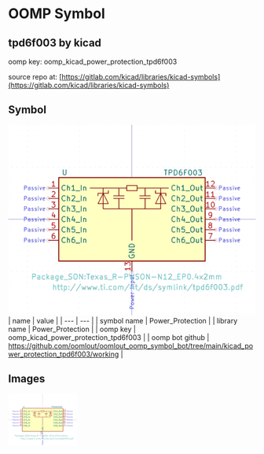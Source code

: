 # OOMP Symbol  
## tpd6f003  by kicad  
  
oomp key: oomp_kicad_power_protection_tpd6f003  
  
source repo at: [https://gitlab.com/kicad/libraries/kicad-symbols](https://gitlab.com/kicad/libraries/kicad-symbols)  
## Symbol  
  
[![working.png](working_600.png)](working.png)  
| name | value | 
| --- | --- | 
| symbol name | Power_Protection | 
| library name | Power_Protection | 
| oomp key | oomp_kicad_power_protection_tpd6f003 | 
| oomp bot github | https://github.com/oomlout/oomlout_oomp_symbol_bot/tree/main/kicad_power_protection_tpd6f003/working | 
## Images  
  
[![working.png](working_140.png)](working.png)  
